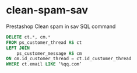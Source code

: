 # clean-spam-sav
Prestashop Clean spam in sav 
SQL command
```sql
DELETE ct.*, cm.*
FROM ps_customer_thread AS ct
LEFT JOIN
	ps_customer_message AS cm
ON cm.id_customer_thread = ct.id_customer_thread
WHERE ct.email LIKE ‘%qq.com’
```
